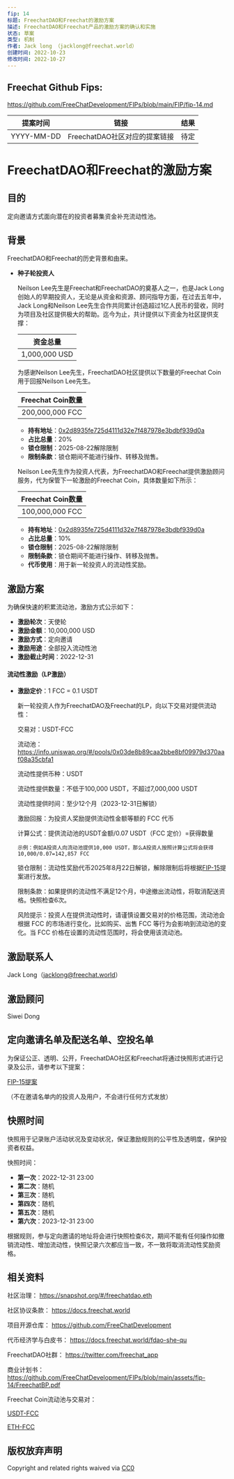 ```yaml
---
fip: 14
标题: FreechatDAO和Freechat的激励方案
描述: FreechatDAO和Freechat产品的激励方案的确认和实施
状态: 草案
类型: 机制
作者: Jack long （jacklong@freechat.world）
创建时间: 2022-10-23
修改时间: 2022-10-27
---
```


## Freechat Github Fips: 

https://github.com/FreeChatDevelopment/FIPs/blob/main/FIP/fip-14.md

  | 提案时间 | 链接 | 结果 |
  |:-:|:-:|:-:|
  | YYYY-MM-DD |FreechatDAO社区对应的提案链接|待定|

# FreechatDAO和Freechat的激励方案

## 目的
定向邀请方式面向潜在的投资者募集资金补充流动性池。

## 背景
FreechatDAO和Freechat的历史背景和由来。

  - **种子轮投资人**
  
    Neilson Lee先生是Freechat和FreechatDAO的奠基人之一，也是Jack Long创始人的早期投资人，无论是从资金和资源、顾问指导方面，在过去五年中，Jack Long和Neilson Lee先生合作共同累计创造超过1亿人民币的营收，同时为项目及社区提供极大的帮助。迄今为止，共计提供以下资金为社区提供支撑：

    |资金总量|
    |:-:|
    |1,000,000 USD|

    为感谢Neilson Lee先生，FreechatDAO社区提供以下数量的Freechat Coin用于回报Neilson Lee先生。

    |Freechat Coin数量|
    |:-:|
    |200,000,000 FCC|

     - **持有地址**：[0x2d8935fe725d4111d32e7f487978e3bdbf939d0a](https://etherscan.io/token/0x171b1daefac13a0a3524fcb6beddc7b31e58e079?a=0x2d8935fe725d4111d32e7f487978e3bdbf939d0a)
     - **占比总量**：20%
     - **锁仓限制**：2025-08-22解除限制
     - **限制条款**：锁仓期间不能进行操作、转移及抛售。
    
    Neilson Lee先生作为投资人代表，为FreechatDAO和Freechat提供激励顾问服务，代为保管下一轮激励的Freechat Coin，具体数量如下所示：

    |Freechat Coin数量|
    |:-:|
    |100,000,000 FCC|

     - **持有地址**：[0x2d8935fe725d4111d32e7f487978e3bdbf939d0a](https://etherscan.io/token/0x171b1daefac13a0a3524fcb6beddc7b31e58e079?a=0x2d8935fe725d4111d32e7f487978e3bdbf939d0a)
     - **占比总量**：10%
     - **锁仓限制**：2025-08-22解除限制
     - **限制条款**：锁仓期间不能进行操作、转移及抛售。
     - **代币使用**：用于新一轮投资人的流动性奖励。

## 激励方案
   为确保快速的积累流动池，激励方式公示如下：

   - **激励轮次**：天使轮
   - **激励金额**：10,000,000 USD
   - **激励方式**：定向邀请
   - **激励用途**：全部投入流动性池
   - **激励截止时间**：2022-12-31

 #### 流动性激励（LP激励）

   - **激励定价**：1 FCC = 0.1 USDT   

     新一轮投资人作为FreechatDAO及Freechat的LP，向以下交易对提供流动性：
   
     交易对：USDT-FCC

     流动池：https://info.uniswap.org/#/pools/0x03de8b89caa2bbe8bf09979d370aaf08a35cbfa1

     流动性提供币种：USDT

     流动性提供数量：不低于100,000 USDT，不超过7,000,000 USDT

     流动性提供时间：至少12个月（2023-12-31日解锁）

     激励回报：为投资人奖励提供流动性金额等额的 FCC 代币

     计算公式：提供流动池的USDT金额/0.07 USDT（FCC 定价）=获得数量
     
         示例：例如A投资人向流动池提供10,000 USDT，那么A投资人按照计算公式将会获得10,000/0.07=142,857 FCC
     
     锁仓限制：流动性奖励代币2025年8月22日解锁，解除限制后将根据[FIP-15](https://github.com/FreeChatDevelopment/FIPs/blob/main/FIP/fip-15.md)提案进行发放。

     限制条款：如果提供的流动性不满足12个月，中途撤出流动性，将取消配送资格。快照检查6次。

     风险提示：投资人在提供流动性时，请谨慎设置交易对的价格范围，流动池会根据 FCC 的市场进行变化，比如购买、出售 FCC 等行为会影响到流动池的变化。当 FCC 价格在设置的流动性范围时，将会使用该流动池。

## 激励联系人

Jack Long（jacklong@freechat.world）

## 激励顾问

Siwei Dong

## 定向邀请名单及配送名单、空投名单
为保证公正、透明、公开，FreechatDAO社区和Freechat将通过快照形式进行记录及公示，请参考以下提案：

[FIP-15提案](https://github.com/FreeChatDevelopment/FIPs/blob/main/FIP/fip-11.md)

（不在邀请名单内的投资人及用户，不会进行任何方式发放）

## 快照时间
快照用于记录账户活动状况及变动状况，保证激励规则的公平性及透明度，保护投资者权益。

快照时间：

- **第一次**：2022-12-31 23:00
- **第二次**：随机
- **第三次**：随机
- **第四次**：随机
- **第五次**：随机
- **第六次**：2023-12-31 23:00

根据规则，参与定向邀请的地址将会进行快照检查6次，期间不能有任何操作如撤销流动性、增加流动性，快照记录六次都应当一致，不一致将取消流动性奖励资格。

## 相关资料

社区治理：
https://snapshot.org/#/freechatdao.eth

社区协议条款：
https://docs.freechat.world

项目开源仓库：
https://github.com/FreeChatDevelopment

代币经济学与白皮书：
https://docs.freechat.world/fdao-she-qu

FreechatDAO社群：
https://twitter.com/freechat_app

商业计划书：https://github.com/FreeChatDevelopment/FIPs/blob/main/assets/fip-14/FreechatBP.pdf

Freechat Coin流动池与交易对：

[USDT-FCC](https://info.uniswap.org/#/pools/0x03de8b89caa2bbe8bf09979d370aaf08a35cbfa1)

[ETH-FCC](https://info.uniswap.org/#/pools/0xf9c97668f97160b18c87a40ea26c0c87e9becc8d)

## 版权放弃声明
Copyright and related rights waived via [CC0](https://github.com/ethereum/EIPs/blob/master/LICENSE.md)